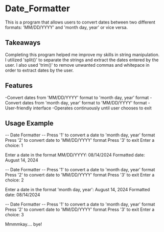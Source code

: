 # Date_Formatter 
This is a program that allows users to convert dates between two different formats: 'MM/DD/YYYY' and 'month day, year' or vice versa.

## Takeaways
Completing this program helped me improve my skills in string manipulation. I utilized 'split()' to separate the strings and extract the dates entered by the user. I also used 'trim()' to remove unwanted commas and whitepace in order to extract dates by the user. 

## Features
-Convert dates from 'MM/DD/YYYY' format to 'month day, year' format
-Convert dates from 'month day, year' format to 'MM/DD/YYYY' format
-User-friendly interface
-Operates continuously until user chooses to exit


## Usage Example
-- Date Formatter --
Press '1' to convert a date to 'month day, year' format
Press '2' to convert date to 'MM/DD/YYYY' format
Press '3' to exit
Enter a choice: 1

Enter a date in the format MM/DD/YYYY: 08/14/2024
Formatted date: August 14, 2024

-- Date Formatter --
Press '1' to convert a date to 'month day, year' format
Press '2' to convert date to 'MM/DD/YYYY' format
Press '3' to exit
Enter a choice: 2

Enter a date in the format 'month day, year': August 14, 2024
Formatted date: 08/14/2024

-- Date Formatter --
Press '1' to convert a date to 'month day, year' format
Press '2' to convert date to 'MM/DD/YYYY' format
Press '3' to exit
Enter a choice: 3

Mmmmkay.... bye!

